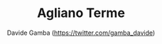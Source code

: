 ---
title: Agliano Terme
tags: []
original: https://www.servizipubblicaamministrazione.it/servizi/saturnweb/Home.aspx?Ce=aglntrm101
rss: https://script.google.com/macros/s/AKfycbyJ9bY6uFVX1pccFp-3B9-_B27DPpss4nQPmVRh/exec
twitter: 
facebook: 
telegram:
pdf: 
author:
 - Davide Gamba (https://twitter.com/gamba_davide)
repo: 
regione: Piemonte
provincia: Asti
istat: 005001
ipa: c_a072
lat: 44.79125
lng: 8.25073
image: c_a072.png
accessible: false
standard: true
official:
---